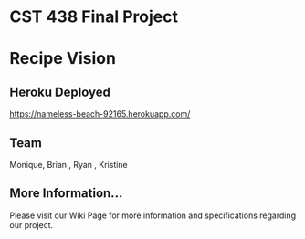 # CST 438 Final Project
# Recipe Vision

## Heroku Deployed 
https://nameless-beach-92165.herokuapp.com/

## Team
Monique, Brian , Ryan , Kristine

## More Information...
Please visit our Wiki Page for more information and specifications regarding our project.
